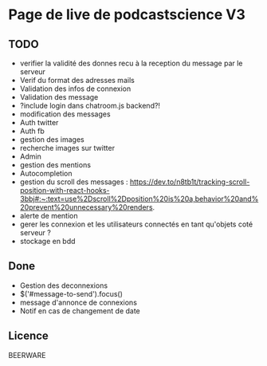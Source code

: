 # Page de live de podcastscience V3

## TODO

* verifier la validité des donnes recu à la reception du message par le serveur
* Verif du format des adresses mails
* Validation des infos de connexion
* Validation des message
* ?include login dans chatroom.js backend?!
* modification des messages
* Auth twitter
* Auth fb
* gestion des images
* recherche images sur twitter
* Admin
* gestion des mentions
* Autocompletion
* gestion du scroll des messages : https://dev.to/n8tb1t/tracking-scroll-position-with-react-hooks-3bbj#:~:text=use%2Dscroll%2Dposition%20is%20a,behavior%20and%20prevent%20unnecessary%20renders.
* alerte de mention
* gerer les connexion et les utilisateurs connectés en tant qu'objets coté serveur ?
* stockage en bdd

## Done
* Gestion des deconnexions
* $('#message-to-send').focus()
* message d'annonce de connexions
* Notif en cas de changement de date

## Licence

BEERWARE